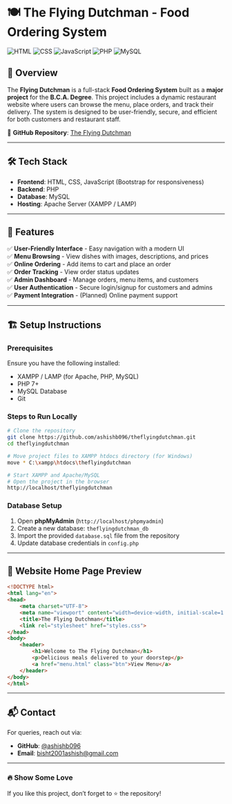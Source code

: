 # 🍽️ The Flying Dutchman - Food Ordering System

![HTML](https://img.shields.io/badge/HTML-5-orange)
![CSS](https://img.shields.io/badge/CSS-3-blue)
![JavaScript](https://img.shields.io/badge/JavaScript-ES6-yellow)
![PHP](https://img.shields.io/badge/PHP-Backend-blue)
![MySQL](https://img.shields.io/badge/MySQL-Database-orange)

## 📌 Overview
The **Flying Dutchman** is a full-stack **Food Ordering System** built as a **major project** for the **B.C.A. Degree**. This project includes a dynamic restaurant website where users can browse the menu, place orders, and track their delivery. The system is designed to be user-friendly, secure, and efficient for both customers and restaurant staff.

📂 **GitHub Repository**: [The Flying Dutchman](https://github.com/ashishb096/theflyingdutchman)

---
## 🛠 Tech Stack
- **Frontend**: HTML, CSS, JavaScript (Bootstrap for responsiveness)
- **Backend**: PHP
- **Database**: MySQL
- **Hosting**: Apache Server (XAMPP / LAMP)

---
## 🍕 Features
✅ **User-Friendly Interface** - Easy navigation with a modern UI  
✅ **Menu Browsing** - View dishes with images, descriptions, and prices  
✅ **Online Ordering** - Add items to cart and place an order  
✅ **Order Tracking** - View order status updates  
✅ **Admin Dashboard** - Manage orders, menu items, and customers  
✅ **User Authentication** - Secure login/signup for customers and admins  
✅ **Payment Integration** - (Planned) Online payment support  

---
## 🏗 Setup Instructions
### Prerequisites
Ensure you have the following installed:
- XAMPP / LAMP (for Apache, PHP, MySQL)
- PHP 7+
- MySQL Database
- Git

### Steps to Run Locally
```sh
# Clone the repository
git clone https://github.com/ashishb096/theflyingdutchman.git
cd theflyingdutchman

# Move project files to XAMPP htdocs directory (for Windows)
move * C:\xampp\htdocs\theflyingdutchman

# Start XAMPP and Apache/MySQL
# Open the project in the browser
http://localhost/theflyingdutchman
```

### Database Setup
1. Open **phpMyAdmin** (`http://localhost/phpmyadmin`)
2. Create a new database: `theflyingdutchman_db`
3. Import the provided `database.sql` file from the repository
4. Update database credentials in `config.php`

---
## 📌 Website Home Page Preview
```html
<!DOCTYPE html>
<html lang="en">
<head>
    <meta charset="UTF-8">
    <meta name="viewport" content="width=device-width, initial-scale=1.0">
    <title>The Flying Dutchman</title>
    <link rel="stylesheet" href="styles.css">
</head>
<body>
    <header>
        <h1>Welcome to The Flying Dutchman</h1>
        <p>Delicious meals delivered to your doorstep</p>
        <a href="menu.html" class="btn">View Menu</a>
    </header>
</body>
</html>
```

---
## 📬 Contact
For queries, reach out via:
- **GitHub**: [@ashishb096](https://github.com/ashishb096)
- **Email**: [bisht2001ashish@gmail.com](mailto:bisht2001ashish@gmail.com)

---
### 🔥 Show Some Love
If you like this project, don’t forget to ⭐ the repository!
